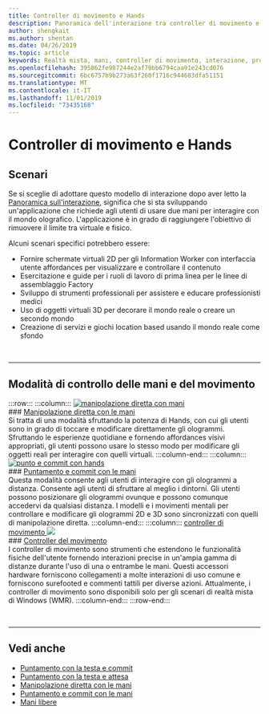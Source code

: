 ```yaml
---
title: Controller di movimento e Hands
description: Panoramica dell'interazione tra controller di movimento e Hands
author: shengkait
ms.author: shentan
ms.date: 04/26/2019
ms.topic: article
keywords: Realtà mista, mani, controller di movimento, interazione, progettazione
ms.openlocfilehash: 395862fe987244e2af70bb6794caa91e243cd076
ms.sourcegitcommit: 6bc6757b9b273a63f260f1716c944603dfa51151
ms.translationtype: MT
ms.contentlocale: it-IT
ms.lasthandoff: 11/01/2019
ms.locfileid: "73435168"
---
```

# <a name="hands-and-motion-controllers"></a>Controller di movimento e Hands
## <a name="scenarios"></a>Scenari
Se si sceglie di adottare questo modello di interazione dopo aver letto la [Panoramica sull'interazione](interaction-fundamentals.md), significa che si sta sviluppando un'applicazione che richiede agli utenti di usare due mani per interagire con il mondo olografico. L'applicazione è in grado di raggiungere l'obiettivo di rimuovere il limite tra virtuale e fisico.

Alcuni scenari specifici potrebbero essere:
* Fornire schermate virtuali 2D per gli Information Worker con interfaccia utente affordances per visualizzare e controllare il contenuto
* Esercitazione e guide per i ruoli di lavoro di prima linea per le linee di assemblaggio Factory
* Sviluppo di strumenti professionali per assistere e educare professionisti medici  
* Uso di oggetti virtuali 3D per decorare il mondo reale o creare un secondo mondo 
* Creazione di servizi e giochi location based usando il mondo reale come sfondo

<br>

---

## <a name="hands-and-motion-controllers-modalities"></a>Modalità di controllo delle mani e del movimento

:::row:::
    :::column:::
       [![manipolazione diretta con mani](images/hands-and-controllers-direct-manipulation.jpg)](direct-manipulation.md)<br>
       ### <a name="direct-manipulation-with-handsdirect-manipulationmdbr"></a>[Manipolazione diretta con le mani](direct-manipulation.md)<br>
       Si tratta di una modalità sfruttando la potenza di Hands, con cui gli utenti sono in grado di toccare e modificare direttamente gli ologrammi. Sfruttando le esperienze quotidiane e fornendo affordances visivi appropriati, gli utenti possono usare lo stesso modo per modificare gli oggetti reali per interagire con quelli virtuali.
    :::column-end:::
    :::column:::
       [![punto e commit con hands](images/hands-and-controllers-point-and-commit.jpg)](point-and-commit.md)<br>
        ### <a name="point-and-commit-with-handspoint-and-commitmdbr"></a>[Puntamento e commit con le mani](point-and-commit.md)<br>
        Questa modalità consente agli utenti di interagire con gli ologrammi a distanza. Consente agli utenti di sfruttare al meglio i dintorni. Gli utenti possono posizionare gli ologrammi ovunque e possono comunque accedervi da qualsiasi distanza. I modelli e i movimenti mentali per controllare e modificare gli ologrammi 2D e 3D sono sincronizzati con quelli di manipolazione diretta.
    :::column-end:::
    :::column:::
       [controller di movimento ![](images/hands-and-controllers-motion-controllers.jpg)](motion-controllers.md)<br>
       ### <a name="motion-controllersmotion-controllersmdbr"></a>[Controller del movimento](motion-controllers.md)<br>
       I controller di movimento sono strumenti che estendono le funzionalità fisiche dell'utente fornendo interazioni precise in un'ampia gamma di distanze durante l'uso di una o entrambe le mani. Questi accessori hardware forniscono collegamenti a molte interazioni di uso comune e forniscono surefooted e commenti tattili per diverse azioni. Attualmente, i controller di movimento sono disponibili solo per gli scenari di realtà mista di Windows (WMR). 
    :::column-end:::
:::row-end:::

<br>

---

## <a name="see-also"></a>Vedi anche
* [Puntamento con la testa e commit](gaze-and-commit.md)
* [Puntamento con la testa e attesa](gaze-and-dwell.md)
* [Manipolazione diretta con le mani](direct-manipulation.md)
* [Puntamento e commit con le mani](point-and-commit.md)
* [Mani libere](hands-free.md)
